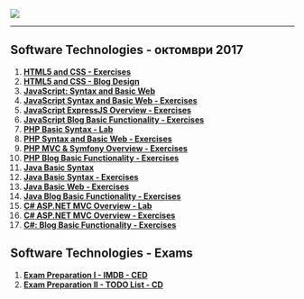 <a href="#"><img src="https://i.imgur.com/OrqPzxG.png" ></img></a>

---
## <b>Software Technologies - октомври 2017</b>
1.  <a href="https://github.com/IvayloIV/Software-Technologies/tree/master/Software%20Technologies%20-%20%D0%BE%D0%BA%D1%82%D0%BE%D0%BC%D0%B2%D1%80%D0%B8%202017/HTML5%20and%20CSS%20-%20Exercises" > <b>HTML5 and CSS - Exercises</b> </a> 
2.  <a href="https://github.com/IvayloIV/Software-Technologies/tree/master/Software%20Technologies%20-%20%D0%BE%D0%BA%D1%82%D0%BE%D0%BC%D0%B2%D1%80%D0%B8%202017/HTML5%20and%20CSS%20-%20Blog%20Design" > <b>HTML5 and CSS - Blog Design</b> </a> 
3.  <a href="https://github.com/IvayloIV/Software-Technologies/tree/master/Software%20Technologies%20-%20%D0%BE%D0%BA%D1%82%D0%BE%D0%BC%D0%B2%D1%80%D0%B8%202017/JavaScript%20Syntax%20and%20Basic%20Web" > <b>JavaScript: Syntax and Basic Web</b> </a> 
4.  <a href="https://github.com/IvayloIV/Software-Technologies/tree/master/Software%20Technologies%20-%20%D0%BE%D0%BA%D1%82%D0%BE%D0%BC%D0%B2%D1%80%D0%B8%202017/JavaScript%20Syntax%20and%20Basic%20Web%20-%20Exercises" > <b>JavaScript Syntax and Basic Web - Exercises</b> </a> 
5.  <a href="https://github.com/IvayloIV/Software-Technologies/tree/master/Software%20Technologies%20-%20%D0%BE%D0%BA%D1%82%D0%BE%D0%BC%D0%B2%D1%80%D0%B8%202017/JavaScript%20ExpressJS%20Overview%20-%20Exercises" > <b>JavaScript ExpressJS Overview - Exercises</b> </a> 
6.  <a href="https://github.com/IvayloIV/Software-Technologies/tree/master/Software%20Technologies%20-%20%D0%BE%D0%BA%D1%82%D0%BE%D0%BC%D0%B2%D1%80%D0%B8%202017/JavaScript%20Blog%20Basic%20Functionality%20-%20Exercises" > <b>JavaScript Blog Basic Functionality - Exercises</b> </a> 
7.  <a href="https://github.com/IvayloIV/Software-Technologies/tree/master/Software%20Technologies%20-%20%D0%BE%D0%BA%D1%82%D0%BE%D0%BC%D0%B2%D1%80%D0%B8%202017/PHP%20Basic%20Syntax%20-%20Lab" > <b>PHP Basic Syntax - Lab</b> </a> 
8.  <a href="https://github.com/IvayloIV/Software-Technologies/tree/master/Software%20Technologies%20-%20%D0%BE%D0%BA%D1%82%D0%BE%D0%BC%D0%B2%D1%80%D0%B8%202017/PHP%20Syntax%20and%20Basic%20Web%20-%20Exercises" > <b>PHP Syntax and Basic Web - Exercises</b> </a> 
9.  <a href="https://github.com/IvayloIV/Software-Technologies/tree/master/Software%20Technologies%20-%20%D0%BE%D0%BA%D1%82%D0%BE%D0%BC%D0%B2%D1%80%D0%B8%202017/PHP%20MVC%20%26%20Symfony%20Overview%20-%20Exercises" > <b>PHP MVC & Symfony Overview - Exercises</b> </a> 
10.  <a href="https://github.com/IvayloIV/Software-Technologies/tree/master/Software%20Technologies%20-%20%D0%BE%D0%BA%D1%82%D0%BE%D0%BC%D0%B2%D1%80%D0%B8%202017/PHP%20Blog%20Basic%20Functionality%20-%20Exercises/Blog" > <b>PHP Blog Basic Functionality - Exercises</b> </a> 
11.  <a href="https://github.com/IvayloIV/Software-Technologies/tree/master/Software%20Technologies%20-%20%D0%BE%D0%BA%D1%82%D0%BE%D0%BC%D0%B2%D1%80%D0%B8%202017/Java%20Basic%20Syntax" > <b>Java Basic Syntax</b> </a> 
12.  <a href="https://github.com/IvayloIV/Software-Technologies/tree/master/Software%20Technologies%20-%20%D0%BE%D0%BA%D1%82%D0%BE%D0%BC%D0%B2%D1%80%D0%B8%202017/Java%20Basic%20Syntax%20-%20Exercises" > <b>Java Basic Syntax - Exercises</b> </a> 
13.  <a href="https://github.com/IvayloIV/Software-Technologies/tree/master/Software%20Technologies%20-%20%D0%BE%D0%BA%D1%82%D0%BE%D0%BC%D0%B2%D1%80%D0%B8%202017/Java%20Basic%20Web%20-%20Exercises" > <b>Java Basic Web - Exercises</b> </a> 
14.  <a href="https://github.com/IvayloIV/Software-Technologies/tree/master/Software%20Technologies%20-%20%D0%BE%D0%BA%D1%82%D0%BE%D0%BC%D0%B2%D1%80%D0%B8%202017/Java%20Blog%20Basic%20Functionality%20-%20Exercises/Java%20Blog%20Basic/blog" > <b>Java Blog Basic Functionality - Exercises</b> </a> 
15.  <a href="https://github.com/IvayloIV/Software-Technologies/tree/master/Software%20Technologies%20-%20%D0%BE%D0%BA%D1%82%D0%BE%D0%BC%D0%B2%D1%80%D0%B8%202017/C%23%20ASP.NET%20MVC%20Overview%20-%20Lab" > <b>C# ASP.NET MVC Overview - Lab</b> </a> 
16.  <a href="https://github.com/IvayloIV/Software-Technologies/tree/master/Software%20Technologies%20-%20%D0%BE%D0%BA%D1%82%D0%BE%D0%BC%D0%B2%D1%80%D0%B8%202017/C%23%20ASP.NET%20MVC%20Overview%20-%20Exercises" > <b>C# ASP.NET MVC Overview - Exercises</b> </a> 
17.  <a href="https://github.com/IvayloIV/Software-Technologies/tree/master/Software%20Technologies%20-%20%D0%BE%D0%BA%D1%82%D0%BE%D0%BC%D0%B2%D1%80%D0%B8%202017/C%23%20Blog%20-%20Exercises" > <b>C#: Blog Basic Functionality - Exercises</b> </a> 

## <b>Software Technologies - Exams</b>
1.  <a href="https://github.com/IvayloIV/Software-Technologies/tree/master/Software%20Technologies%20-%20Exams/Exam%20Preparation%20I/Skeletons" > <b>Exam Preparation I - IMDB - CED</b> </a> 
2.  <a href="https://github.com/IvayloIV/Software-Technologies/tree/master/Software%20Technologies%20-%20Exams/Exam%20Preparation%20II" > <b>Exam Preparation II - TODO List - CD</b> </a> 
